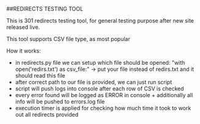 ##REDIRECTS TESTING TOOL   

This is 301 redirects testing tool, for general testing purpose after new site released live.

This tool supports CSV file type, as most popular

How it works:
- in redirects.py file we can setup which file should be opened:
    "with open('redirs.txt') as csv_file:" -> put your file instead of redirs.txt and it should read this file
- after correct path to our file is provided, we can just run script
- script will push logs into console after each row of CSV is checked
- every error found will be logged as ERROR in console + additionally all info will be pushed to errors.log file
- execution timer is applied for checking how much time it took to work out all redirects provided